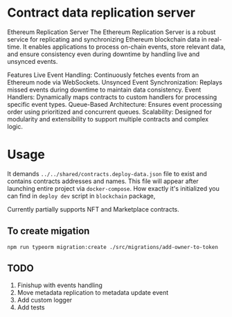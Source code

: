 # Contract data replication server

Ethereum Replication Server
The Ethereum Replication Server is a robust service for replicating and synchronizing Ethereum blockchain data in real-time. It enables applications to process on-chain events, store relevant data, and ensure consistency even during downtime by handling live and unsynced events.

Features
Live Event Handling: Continuously fetches events from an Ethereum node via WebSockets.
Unsynced Event Synchronization: Replays missed events during downtime to maintain data consistency.
Event Handlers: Dynamically maps contracts to custom handlers for processing specific event types.
Queue-Based Architecture: Ensures event processing order using prioritized and concurrent queues.
Scalability: Designed for modularity and extensibility to support multiple contracts and complex logic.

# Usage

It demands `../../shared/contracts.deploy-data.json` file to exist and contains contracts addresses and names. This file will appear after launching entire project via `docker-compose`. How exactly it's initialized you can find in `deploy dev` script in `blockchain` package,

Currently partially supports NFT and Marketplace contracts.

## To create migation

`npm run typeorm migration:create ./src/migrations/add-owner-to-token`

## TODO

1. Finishup with events handling
2. Move metadata replication to metadata update event
3. Add custom logger
4. Add tests
